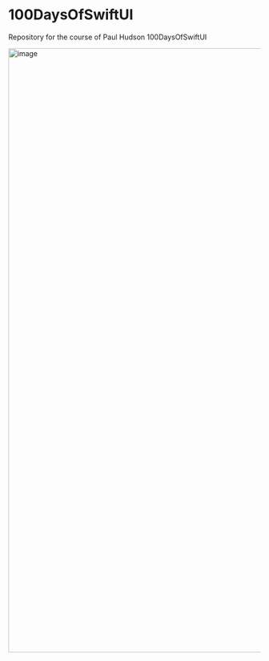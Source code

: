 # 100DaysOfSwiftUI
Repository for the course of Paul Hudson 100DaysOfSwiftUI



<img width="1205" alt="image" src="https://user-images.githubusercontent.com/122572631/229543267-799e06e9-9790-40be-bced-76cbf2efba6b.png">

